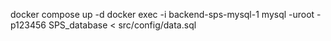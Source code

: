 docker compose up -d
docker exec -i backend-sps-mysql-1 mysql -uroot -p123456 SPS_database < src/config/data.sql